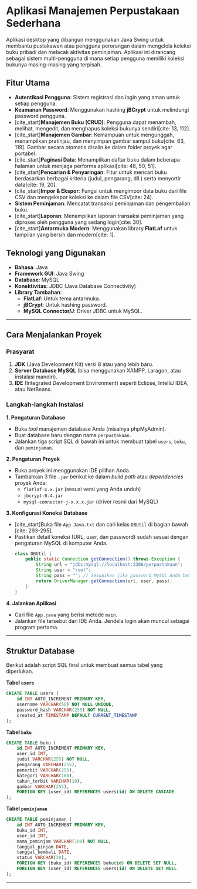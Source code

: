 # Aplikasi Manajemen Perpustakaan Sederhana

Aplikasi desktop yang dibangun menggunakan Java Swing untuk membantu pustakawan atau pengguna perorangan dalam mengelola koleksi buku pribadi dan melacak aktivitas peminjaman. Aplikasi ini dirancang sebagai sistem multi-pengguna di mana setiap pengguna memiliki koleksi bukunya masing-masing yang terpisah.

## Fitur Utama

  * **Autentikasi Pengguna**: Sistem registrasi dan login yang aman untuk setiap pengguna.
  * **Keamanan Password**: Menggunakan hashing **jBCrypt** untuk melindungi password pengguna.
  * [cite\_start]**Manajemen Buku (CRUD)**: Pengguna dapat menambah, melihat, mengedit, dan menghapus koleksi bukunya sendiri[cite: 13, 112].
  * [cite\_start]**Manajemen Gambar**: Kemampuan untuk mengunggah, menampilkan pratinjau, dan menyimpan gambar sampul buku[cite: 63, 119]. Gambar secara otomatis disalin ke dalam folder proyek agar portabel.
  * [cite\_start]**Paginasi Data**: Menampilkan daftar buku dalam beberapa halaman untuk menjaga performa aplikasi[cite: 48, 50, 51].
  * [cite\_start]**Pencarian & Penyaringan**: Fitur untuk mencari buku berdasarkan berbagai kriteria (judul, pengarang, dll.) serta menyortir data[cite: 19, 20].
  * [cite\_start]**Impor & Ekspor**: Fungsi untuk mengimpor data buku dari file CSV dan mengekspor koleksi ke dalam file CSV[cite: 24].
  * **Sistem Peminjaman**: Mencatat transaksi peminjaman dan pengembalian buku.
  * [cite\_start]**Laporan**: Menampilkan laporan transaksi peminjaman yang diproses oleh pengguna yang sedang login[cite: 30].
  * [cite\_start]**Antarmuka Modern**: Menggunakan library **FlatLaf** untuk tampilan yang bersih dan modern[cite: 1].

## Teknologi yang Digunakan

  * **Bahasa**: Java
  * **Framework GUI**: Java Swing
  * **Database**: MySQL
  * **Konektivitas**: JDBC (Java Database Connectivity)
  * **Library Tambahan**:
      * **FlatLaf**: Untuk tema antarmuka.
      * **jBCrypt**: Untuk hashing password.
      * **MySQL Connector/J**: Driver JDBC untuk MySQL.

-----

## Cara Menjalankan Proyek

### Prasyarat

1.  **JDK** (Java Development Kit) versi 8 atau yang lebih baru.
2.  **Server Database MySQL** (bisa menggunakan XAMPP, Laragon, atau instalasi mandiri).
3.  **IDE** (Integrated Development Environment) seperti Eclipse, IntelliJ IDEA, atau NetBeans.

### Langkah-langkah Instalasi

**1. Pengaturan Database**

  * Buka *tool* manajemen database Anda (misalnya phpMyAdmin).
  * Buat database baru dengan nama `perpustakaan`.
  * Jalankan tiga script SQL di bawah ini untuk membuat tabel `users`, `buku`, dan `peminjaman`.

**2. Pengaturan Proyek**

  * Buka proyek ini menggunakan IDE pilihan Anda.
  * Tambahkan 3 file `.jar` berikut ke dalam *build path* atau *dependencies* proyek Anda:
      * `flatlaf-x.x.jar` (sesuai versi yang Anda unduh)
      * `jbcrypt-0.4.jar`
      * `mysql-connector-j-x.x.x.jar` (driver resmi dari MySQL)

**3. Konfigurasi Koneksi Database**

  * [cite\_start]Buka file `App Java.txt` dan cari kelas `DBUtil` di bagian bawah [cite: 293-295].
  * Pastikan detail koneksi (URL, user, dan password) sudah sesuai dengan pengaturan MySQL di komputer Anda.
    ```java
    class DBUtil {
        public static Connection getConnection() throws Exception {
            String url = "jdbc:mysql://localhost:3306/perpustakaan";
            String user = "root";
            String pass = ""; // Sesuaikan jika password MySQL Anda berbeda
            return DriverManager.getConnection(url, user, pass);
        }
    }
    ```

**4. Jalankan Aplikasi**

  * Cari file `App.java` yang berisi metode `main`.
  * Jalankan file tersebut dari IDE Anda. Jendela login akan muncul sebagai program pertama.

-----

## Struktur Database

Berikut adalah script SQL final untuk membuat semua tabel yang diperlukan.

**Tabel `users`**

```sql
CREATE TABLE users (
    id INT AUTO_INCREMENT PRIMARY KEY,
    username VARCHAR(50) NOT NULL UNIQUE,
    password_hash VARCHAR(255) NOT NULL,
    created_at TIMESTAMP DEFAULT CURRENT_TIMESTAMP
);
```

**Tabel `buku`**

```sql
CREATE TABLE buku (
    id INT AUTO_INCREMENT PRIMARY KEY,
    user_id INT,
    judul VARCHAR(255) NOT NULL,
    pengarang VARCHAR(255),
    penerbit VARCHAR(255),
    kategori VARCHAR(100),
    tahun_terbit VARCHAR(10),
    gambar VARCHAR(255),
    FOREIGN KEY (user_id) REFERENCES users(id) ON DELETE CASCADE
);
```

**Tabel `peminjaman`**

```sql
CREATE TABLE peminjaman (
    id INT AUTO_INCREMENT PRIMARY KEY,
    buku_id INT,
    user_id INT,
    nama_peminjam VARCHAR(100) NOT NULL,
    tanggal_pinjam DATE,
    tanggal_kembali DATE,
    status VARCHAR(20),
    FOREIGN KEY (buku_id) REFERENCES buku(id) ON DELETE SET NULL,
    FOREIGN KEY (user_id) REFERENCES users(id) ON DELETE SET NULL
);
```

-----
